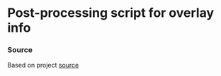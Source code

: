 # Post-processing script for overlay info


### Source
Based on project [source](https://www.theeminentcodfish.com/gopro-timestamp/)